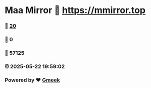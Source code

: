 # Maa Mirror :link: https://mmirror.top 
### :page_facing_up: [20](https://mmirror.top/tag.html) 
### :speech_balloon: 0 
### :hibiscus: 57125 
### :alarm_clock: 2025-05-22 19:59:02 
### Powered by :heart: [Gmeek](https://github.com/Meekdai/Gmeek)
